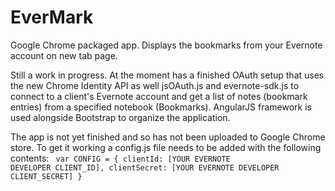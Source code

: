 EverMark
========

Google Chrome packaged app. Displays the bookmarks from your Evernote account on new tab page.

Still a work in progress.
At the moment has a finished OAuth setup that uses the new Chrome Identity API as well jsOAuth.js and evernote-sdk.js
to connect to a client's Evernote account and get a list of notes (bookmark entries) from a specified notebook (Bookmarks).
AngularJS framework is used alongside Bootstrap to organize the application.

The app is not yet finished and so has not been uploaded to Google Chrome store.
To get it working a config.js file needs to be added with the following contents:
<code>
var CONFIG = {
	clientId: [YOUR EVERNOTE DEVELOPER CLIENT_ID],
	clientSecret: [YOUR EVERNOTE DEVELOPER CLIENT_SECRET]
}
</code>

